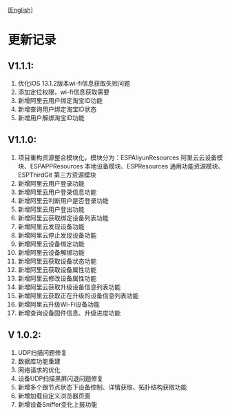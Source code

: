 
[[English]](updatelog-en.md)

# 更新记录

## V1.1.1:

1. 优化iOS 13.1.2版本wi-fi信息获取失败问题
2. 添加定位权限，wi-fi信息获取需要
3. 新增阿里云用户绑定淘宝ID功能
4. 新增查询用户绑定淘宝ID状态
5. 新增用户解绑淘宝ID功能

## V1.1.0:

1. 项目重构资源整合模块化，模块分为：ESPAliyunResources 阿里云云设备模块、ESPAPPResources 本地设备模块、ESPResources 通用功能资源模块、ESPThirdGit 第三方资源模块
2. 新增阿里云用户登录功能
3. 新增阿里云用户登录信息功能
4. 新增阿里云判断用户是否登录功能
5. 新增阿里云用户登出功能
6. 新增阿里云获取绑定设备列表功能
7. 新增阿里云发现设备功能
8. 新增阿里云停止发现设备功能
9. 新增阿里云设备绑定功能
10. 新增阿里云设备解绑功能
11. 新增阿里云获取设备状态功能
12. 新增阿里云获取设备属性功能
13. 新增阿里云修改设备属性功能
14. 新增阿里云获取升级设备信息列表功能
15. 新增阿里云获取正在升级的设备信息列表功能
16. 新增阿里云升级Wi-Fi设备功能
17. 新增查询设备固件信息、升级进度功能

## V 1.0.2:
1. UDP扫描问题修复
2. 数据库功能重建
3. 网络请求的优化
4. 设备UDP扫描黑屏闪退问题修复
5. 新增多个跟节点状态下设备控制、详情获取、拓扑结构获取功能
6. 新增加载自定义浏览器页面
7. 新增设备Sniffer变化上报功能

